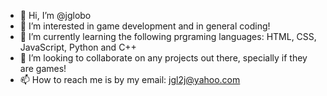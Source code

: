 - 👋 Hi, I’m @jglobo
- 👀 I’m interested in game development and in general coding!
- 🌱 I’m currently learning the following prgraming languages: HTML, CSS, JavaScript, Python and C++
- 💞️ I’m looking to collaborate on any projects out there, specially if they are games!
- 📫 How to reach me is by my email: jgl2j@yahoo.com 

<!---
jglobo/jglobo is a ✨ special ✨ repository because its `README.md` (this file) appears on your GitHub profile.
You can click the Preview link to take a look at your changes.
--->
